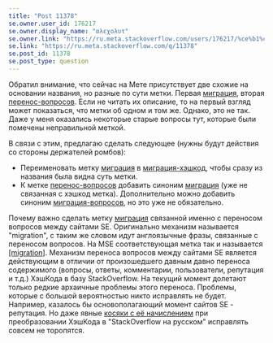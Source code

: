 ```yaml
---
title: "Post 11378"
se.owner.user_id: 176217
se.owner.display_name: "αλεχολυτ"
se.owner.link: "https://ru.meta.stackoverflow.com/users/176217/%ce%b1%ce%bb%ce%b5%cf%87%ce%bf%ce%bb%cf%85%cf%84"
se.link: "https://ru.meta.stackoverflow.com/q/11378"
se.post_id: 11378
se.post_type: question
---
```

<p>Обратил внимание, что сейчас на Мете присутствует две схожие на основании названия, но разные по сути метки. Первая <a href="/questions/tagged/%d0%bc%d0%b8%d0%b3%d1%80%d0%b0%d1%86%d0%b8%d1%8f" class="post-tag" title="показать вопросы с меткой [миграция]" rel="tag">миграция</a>, вторая <a href="/questions/tagged/%d0%bf%d0%b5%d1%80%d0%b5%d0%bd%d0%be%d1%81-%d0%b2%d0%be%d0%bf%d1%80%d0%be%d1%81%d0%be%d0%b2" class="post-tag" title="показать вопросы с меткой [перенос-вопросов]" rel="tag">перенос-вопросов</a>. Если не читать их описание, то на первый взгляд может показаться, что метки об одном и том же. Однако, это не так. Даже у меня оказались некоторые старые вопросы тут, которые были помечены неправильной меткой.</p>
<p>В связи с этим, предлагаю сделать следующее (нужны будут действия со стороны держателей ромбов):</p>
<ul>
<li>Переименовать метку <a href="/questions/tagged/%d0%bc%d0%b8%d0%b3%d1%80%d0%b0%d1%86%d0%b8%d1%8f" class="post-tag" title="показать вопросы с меткой [миграция]" rel="tag">миграция</a> в <a href="/questions/tagged/%d0%bc%d0%b8%d0%b3%d1%80%d0%b0%d1%86%d0%b8%d1%8f-%d1%85%d1%8d%d1%88%d0%ba%d0%be%d0%b4" class="post-tag" title="показать вопросы с меткой [миграция-хэшкод]" rel="tag">миграция-хэшкод</a>, чтобы сразу из названия была видна суть метки.</li>
<li>К метке <a href="/questions/tagged/%d0%bf%d0%b5%d1%80%d0%b5%d0%bd%d0%be%d1%81-%d0%b2%d0%be%d0%bf%d1%80%d0%be%d1%81%d0%be%d0%b2" class="post-tag" title="показать вопросы с меткой [перенос-вопросов]" rel="tag">перенос-вопросов</a> добавить синоним <a href="/questions/tagged/%d0%bc%d0%b8%d0%b3%d1%80%d0%b0%d1%86%d0%b8%d1%8f" class="post-tag" title="показать вопросы с меткой [миграция]" rel="tag">миграция</a> (уже не связанная с хэшкод метка). Дополнительно можно добавить синоним <a href="/questions/tagged/%d0%bc%d0%b8%d0%b3%d1%80%d0%b0%d1%86%d0%b8%d1%8f-%d0%b2%d0%be%d0%bf%d1%80%d0%be%d1%81%d0%be%d0%b2" class="post-tag" title="показать вопросы с меткой [миграция-вопросов]" rel="tag">миграция-вопросов</a>, но это уже не обязательно.</li>
</ul>
<p>Почему важно сделать метку <a href="/questions/tagged/%d0%bc%d0%b8%d0%b3%d1%80%d0%b0%d1%86%d0%b8%d1%8f" class="post-tag" title="показать вопросы с меткой [миграция]" rel="tag">миграция</a> связанной именно с переносом вопросов между сайтами SE. Оригинально механизм называется &quot;migration&quot;, с таким же словом идут англоязычные фразы, связанные с переносом вопросов.
На MSE соответствующая метка так и называется <a href="https://meta.stackexchange.com/questions/tagged/migration">[migration]</a>.
Механизм переноса вопросов между сайтами SE является действующим в отличии от произошедшего давным давно переноса содержимого (вопросы, ответы, комментарии, пользователи, репутация и т.д.) ХэшКода в базу StackOverflow. На текущий момент долетают только редкие архаичные проблемы этого переноса. Проблемы, которые с большой вероятностью никто исправлять не будет. Например, казалось бы основополагающий момент сайтов SE - репутация. Но даже явные <a href="https://meta.stackexchange.com/q/291897/339911">косяки с её начислением</a> при преобразовании ХэшКода в &quot;StackOverflow на русском&quot; исправлять совсем не торопятся.</p>
